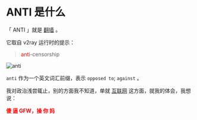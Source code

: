 # ANTI 是什么

「 ANTI 」就是 [翻墙](https://zh.wikipedia.org/wiki/%E7%AA%81%E7%A0%B4%E7%BD%91%E7%BB%9C%E5%AE%A1%E6%9F%A5) 。

它取自 v2ray 运行时的提示：

><span style="color:red;">anti</span>-censorship

![anti](https://cdn.tangjiayan.com/reinstall-v2ray/anti-origin.png)

`anti` 作为一个英文词汇前缀，表示 `opposed to`; `against` 。

我对政治浅尝辄止，别的方面我不知道，单就 [互联网](https://zh.wikipedia.org/wiki/%E4%BA%92%E8%81%94%E7%BD%91) 这方面，就我的体会，我想说：

<span style="color:red;"><strong>傻 逼 GFW，操 你 妈</strong></span>
